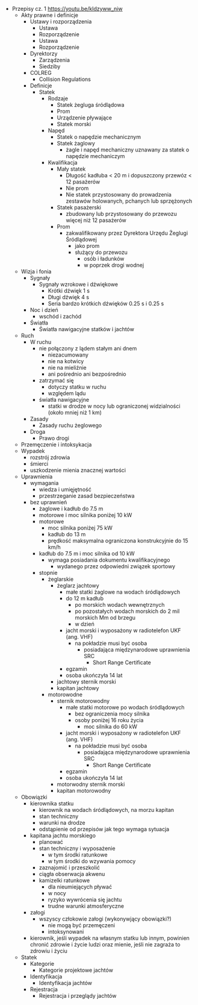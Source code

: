 - Przepisy cz. 1 https://youtu.be/kIdzyww_niw
  - Akty prawne i definicje
    - Ustawy i rozporządzenia
      - Ustawa
      - Rozporządzenie
      - Ustawa
      - Rozporządzenie
    - Dyrektorzy
      - Zarządzenia
      - Siedziby
    - COLREG
      - Collision Regulations
    - Definicje
      - Statek
        - Rodzaje
          - Statek żegluga śródlądowa
          - Prom
          - Urządzenie pływające
          - Statek morski
        - Napęd
          - Statek o napędzie mechanicznym
          - Statek żaglowy
            - żagle i napęd mechaniczny uznawany za statek o napędzie mechaniczym
        - Kwalifikacja
          - Mały statek
            - Długość kadłuba < 20 m i dopuszczony przewóz < 12 pasażerów
            - Nie prom
            - Nie statek przystosowany do prowadzenia zestawów holowanych, pchanych lub sprzężonych
          - Statek pasażerski
            - zbudowany lub przystosowany do przewozu więcej niż 12 pasażerów
          - Prom
            - zakwalifikowany przez Dyrektora Urzędu Żeglugi Śródlądowej
              - jako prom
              - służący do przewozu
                - osób i ładunków
                - w poprzek drogi wodnej
  - Wizja i fonia
    - Sygnały
      - Sygnały wzrokowe i dźwiękowe
        - Krótki dźwięk 1 s
        - Długi dźwięk 4 s
        - Seria bardzo krótkich dźwięków 0.25 s i 0.25 s
    - Noc i dzień
      - wschód i zachód
    - Światła
      - Światła nawigacyjne statków i jachtów
  - Ruch
    - W ruchu
      - nie połączony z lądem stałym ani dnem
        - niezacumowany
        - nie na kotwicy
        - nie na mieliźnie
        - ani pośrednio ani bezpośrednio
      - zatrzymać się
        - dotyczy statku w ruchu
        - względem lądu
      - światła nawigacyjne
        - statki w drodze w nocy lub ograniczonej widzialności (około mniej niż 1 km)
    - Zasady
      - Zasady ruchu żeglowego
    - Droga
      - Prawo drogi
  - Przemęczenie i intoksykacja
  - Wypadek
    - rozstrój zdrowia
    - śmierci
    - uszkodzenie mienia znacznej wartości
  - Uprawnienia
    - wymagania
      - wiedza i umięjętność
      - przestrzeganie zasad bezpieczeństwa
    - bez uprawnień
      - żaglowe i kadłub do 7.5 m
      - motorowe i moc silnika poniżej 10 kW
      - motorowe
        - moc silnika poniżej 75 kW
        - kadłub do 13 m
        - prędkość maksymalna ograniczona konstrukcyjnie do 15 km/h
      - kadłub do 7.5 m i moc silnika od 10 kW
        - wymaga posiadania dokumentu kwalifikacyjnego
          - wydanego przez odpowiedni związek sportowy
      - stopnie
        - żeglarskie
          - żeglarz jachtowy
            - małe statki żaglowe na wodach śródlądowych
            - do 12 m kadłub
              - po morskich wodach wewnętrznych
              - po pozostałych wodach morskich do 2 mil morskich Mm od brzegu
              - w dzień
            - jacht morski i wyposażony w radiotelefon UKF (ang. VHF)
              - na pokładzie musi być osoba
                - posiadająca międzynarodowe uprawnienia SRC
                  - Short Range Certificate
            - egzamin
            - osoba ukończyła 14 lat
          - jachtowy sternik morski
          - kapitan jachtowy
        - motorowodne
          - sternik motorowodny
            - małe statki motorowe po wodach śródlądowych
              - bez ograniczenia mocy silnika
              - osoby poniżej 16 roku życia
                - moc silnika do 60 kW
            - jacht morski i wyposażony w radiotelefon UKF (ang. VHF)
              - na pokładzie musi być osoba
                - posiadająca międzynarodowe uprawnienia SRC
                  - Short Range Certificate
            - egzamin
            - osoba ukończyła 14 lat
          - motorwodny sternik morski
          - kapitan motorowodny
  - Obowiązki
    - kierownika statku
      - kierownik na wodach śródlądowych, na morzu kapitan
      - stan techniczny
      - warunki na drodze
      - odstąpienie od przepisów jak tego wymaga sytuacja
    - kapitana jachtu morskiego
      - planować
      - stan techniczny i wyposażenie
        - w tym środki ratunkowe
        - w tym środki do wzywania pomocy
      - zaznajomić i przeszkolić
      - ciągła obserwacja akwenu
      - kamizelki ratunkowe
        - dla nieumiejących pływać
        - w nocy
        - ryzyko wywrócenia się jachtu
        - trudne warunki atmosferyczne
    - załogi
      - wszyscy człokowie załogi (wykonywjący obowiązki?)
        - nie mogą być przemęczeni
        - intoksynowani
    - kierownik, jeśli wypadek na własnym statku lub innym, powinien chronić zdrowie i życie ludzi oraz mienie, jeśli nie zagraża to zdrowiu i życiu
  - Statek
    - Kategorie
      - Kategorie projektowe jachtów
    - Identyfikacja
      - Identyfikacja jachtów
    - Rejestracja
      - Rejestracja i przeglądy jachtów
